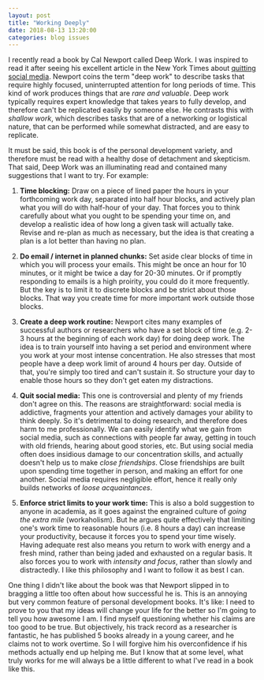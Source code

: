 ```yaml
---
layout: post
title: "Working Deeply"
date: 2018-08-13 13:20:00
categories: blog issues
---
```

I recently read a book by Cal Newport called Deep Work. I was inspired to read it after seeing his excellent article in the New York Times about [quitting social media](https://www.nytimes.com/2016/11/20/jobs/quit-social-media-your-career-may-depend-on-it.html).  Newport coins the term "deep work" to describe tasks that require highly focused, uninterrupted attention for long periods of time. This kind of work produces things that are *rare and valuable*. Deep work typically requires expert knowledge that takes years to fully develop, and therefore can't be replicated easily by someone else. He contrasts this with *shallow work*, which describes tasks that are of a networking or logistical nature, that can be performed while somewhat distracted, and are easy to replicate. 

It must be said, this book is of the personal development variety, and therefore must be read with a healthy dose of detachment and skepticism. That said, Deep Work was an illuminating read and contained many suggestions that I want to try. For example:

1. **Time blocking:** Draw on a piece of lined paper the hours in your forthcoming work day, separated into half hour blocks, and actively plan what you will do with half-hour of your day. That forces you to think carefully about what you ought to be spending your time on, and develop a realistic idea of how long a given task will actually take. Revise and re-plan as much as necessary, but the idea is that creating a plan is a lot better than having no plan.

2. **Do email / internet in planned chunks:** Set aside clear blocks of time in which you will process your emails. This might be once an hour for 10 minutes, or it might be twice a day for 20-30 minutes. Or if promptly responding to emails is a high proirity, you could do it more frequently. But the key is to limit it to discrete blocks and be strict about those blocks. That way you create time for more important work outside those blocks.

3. **Create a deep work routine:** Newport cites many examples of successful authors or researchers who have a set block of time (e.g. 2-3 hours at the beginning of each work day) for doing deep work. The idea is to train yourself into having a set period and environment where you work at your most intense concentration. He also stresses that most people have a deep work limit of around 4 hours per day. Outside of that, you're simply too tired and can't sustain it. So structure your day to enable those hours so they don't get eaten my distractions.

4. **Quit social media:** This one is controversial and plenty of my friends don't agree on this. The reasons are straightforward: social media is addictive, fragments your attention and actively damages your ability to think deeply. So it's detrimental to doing research, and therefore does harm to me professionally. We can easily identify what we gain from social media, such as connections with people far away, getting in touch with old friends, hearing about good stories, etc. But using social media often does insidious damage to our concentration skills, and actually doesn't help us to make *close friendships*. Close friendships are built upon spending time together in person, and making an effort for one another. Social media requires negligible effort, hence it really only builds networks of *loose acquaintances*. 

5. **Enforce strict limits to your work time:** This is also a bold suggestion to anyone in academia, as it goes against the engrained culture of *going the extra mile* (workaholism). But he argues quite effectively that limiting one's work time to reasonable hours (i.e. 8 hours a day) can increase your productivity, because it forces you to spend your time wisely. Having adequate rest also means you return to work with energy and a fresh mind, rather than being jaded and exhausted on a regular basis. It also forces you to work with *intensity and focus*, rather than slowly and distractedly. I like this philosophy and I want to follow it as best I can. 

One thing I didn't like about the book was that Newport slipped in to bragging a little too often about how successful he is. This is an annoying but very common feature of personal development books. It's like: I need to prove to you that my ideas will change your life for the better so I'm going to tell you how awesome I am. I find myself questioning whether his claims are too good to be true. But objectively, his track record as a researcher is fantastic, he has published 5 books already in a young career, and he claims not to work overtime. So I will forgive him his overconfidence if his methods actually end up helping me. But I know that at some level, what truly works for me will always be a little different to what I've read in a book like this.